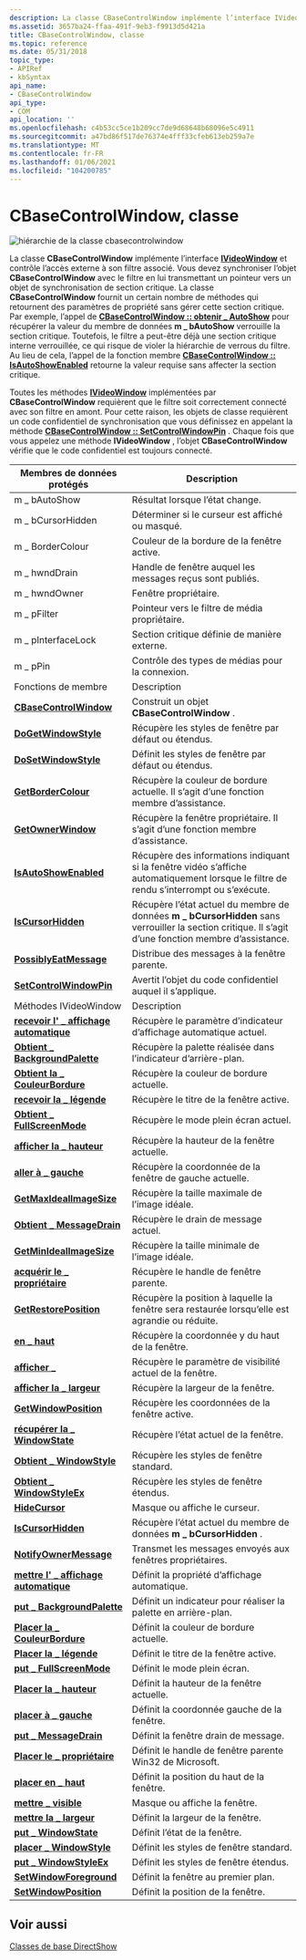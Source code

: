 ```yaml
---
description: La classe CBaseControlWindow implémente l’interface IVideoWindow et contrôle l’accès externe à son filtre associé.
ms.assetid: 3657ba24-ffaa-491f-9eb3-f9913d5d421a
title: CBaseControlWindow, classe
ms.topic: reference
ms.date: 05/31/2018
topic_type:
- APIRef
- kbSyntax
api_name:
- CBaseControlWindow
api_type:
- COM
api_location: ''
ms.openlocfilehash: c4b53cc5ce1b209cc7de9d68648b68096e5c4911
ms.sourcegitcommit: a47bd86f517de76374e4fff33cfeb613eb259a7e
ms.translationtype: MT
ms.contentlocale: fr-FR
ms.lasthandoff: 01/06/2021
ms.locfileid: "104200785"
---
```

# <a name="cbasecontrolwindow-class"></a>CBaseControlWindow, classe

![hiérarchie de la classe cbasecontrolwindow](images/wctrl01.png)

La classe **CBaseControlWindow** implémente l’interface [**IVideoWindow**](/windows/desktop/api/Control/nn-control-ivideowindow) et contrôle l’accès externe à son filtre associé. Vous devez synchroniser l’objet **CBaseControlWindow** avec le filtre en lui transmettant un pointeur vers un objet de synchronisation de section critique. La classe **CBaseControlWindow** fournit un certain nombre de méthodes qui retournent des paramètres de propriété sans gérer cette section critique. Par exemple, l’appel de [**CBaseControlWindow :: obtenir \_ AutoShow**](cbasecontrolwindow-get-autoshow.md) pour récupérer la valeur du membre de données **m \_ bAutoShow** verrouille la section critique. Toutefois, le filtre a peut-être déjà une section critique interne verrouillée, ce qui risque de violer la hiérarchie de verrous du filtre. Au lieu de cela, l’appel de la fonction membre [**CBaseControlWindow :: IsAutoShowEnabled**](cbasecontrolwindow-isautoshowenabled.md) retourne la valeur requise sans affecter la section critique.

Toutes les méthodes [**IVideoWindow**](/windows/desktop/api/Control/nn-control-ivideowindow) implémentées par **CBaseControlWindow** requièrent que le filtre soit correctement connecté avec son filtre en amont. Pour cette raison, les objets de classe requièrent un code confidentiel de synchronisation que vous définissez en appelant la méthode [**CBaseControlWindow :: SetControlWindowPin**](cbasecontrolwindow-setcontrolwindowpin.md) . Chaque fois que vous appelez une méthode **IVideoWindow** , l’objet **CBaseControlWindow** vérifie que le code confidentiel est toujours connecté.



| Membres de données protégés                                                     | Description                                                                                                                                 |
|----------------------------------------------------------------------------|---------------------------------------------------------------------------------------------------------------------------------------------|
| m \_ bAutoShow                                                               | Résultat lorsque l’état change.                                                                                                              |
| m \_ bCursorHidden                                                           | Déterminer si le curseur est affiché ou masqué.                                                                                 |
| m \_ BorderColour                                                            | Couleur de la bordure de la fenêtre active.                                                                                                         |
| m \_ hwndDrain                                                               | Handle de fenêtre auquel les messages reçus sont publiés.                                                                                        |
| m \_ hwndOwner                                                               | Fenêtre propriétaire.                                                                                                                              |
| m \_ pFilter                                                                 | Pointeur vers le filtre de média propriétaire.                                                                                                         |
| m \_ pInterfaceLock                                                          | Section critique définie de manière externe.                                                                                                        |
| m \_ pPin                                                                    | Contrôle des types de médias pour la connexion.                                                                                                  |
| Fonctions de membre                                                           | Description                                                                                                                                 |
| [**CBaseControlWindow**](cbasecontrolwindow-cbasecontrolwindow.md)        | Construit un objet **CBaseControlWindow** .                                                                                                 |
| [**DoGetWindowStyle**](cbasecontrolwindow-dogetwindowstyle.md)            | Récupère les styles de fenêtre par défaut ou étendus.                                                                                     |
| [**DoSetWindowStyle**](cbasecontrolwindow-dosetwindowstyle.md)            | Définit les styles de fenêtre par défaut ou étendus.                                                                                                 |
| [**GetBorderColour**](cbasecontrolwindow-getbordercolour.md)              | Récupère la couleur de bordure actuelle. Il s’agit d’une fonction membre d’assistance.                                                                       |
| [**GetOwnerWindow**](cbasecontrolwindow-getownerwindow.md)                | Récupère la fenêtre propriétaire. Il s’agit d’une fonction membre d’assistance.                                                                              |
| [**IsAutoShowEnabled**](cbasecontrolwindow-isautoshowenabled.md)          | Récupère des informations indiquant si la fenêtre vidéo s’affiche automatiquement lorsque le filtre de rendu s’interrompt ou s’exécute.                        |
| [**IsCursorHidden**](cbasecontrolwindow-iscursorhidden.md)                | Récupère l’état actuel du membre de données **m \_ bCursorHidden** sans verrouiller la section critique. Il s’agit d’une fonction membre d’assistance. |
| [**PossiblyEatMessage**](cbasecontrolwindow-possiblyeatmessage.md)        | Distribue des messages à la fenêtre parente.                                                                                                  |
| [**SetControlWindowPin**](cbasecontrolwindow-setcontrolwindowpin.md)      | Avertit l’objet du code confidentiel auquel il s’applique.                                                                                         |
| Méthodes IVideoWindow                                                       | Description                                                                                                                                 |
| [**recevoir l' \_ affichage automatique**](cbasecontrolwindow-get-autoshow.md)                   | Récupère le paramètre d’indicateur d’affichage automatique actuel.                                                                                                |
| [**Obtient \_ BackgroundPalette**](cbasecontrolwindow-get-backgroundpalette.md) | Récupère la palette réalisée dans l’indicateur d’arrière-plan.                                                                                      |
| [**Obtient la \_ CouleurBordure**](cbasecontrolwindow-get-bordercolor.md)             | Récupère la couleur de bordure actuelle.                                                                                                         |
| [**recevoir la \_ légende**](cbasecontrolwindow-get-caption.md)                     | Récupère le titre de la fenêtre active.                                                                                                       |
| [**Obtient \_ FullScreenMode**](cbasecontrolwindow-get-fullscreenmode.md)      | Récupère le mode plein écran actuel.                                                                                                     |
| [**afficher la \_ hauteur**](cbasecontrolwindow-get-height.md)                       | Récupère la hauteur de la fenêtre actuelle.                                                                                                        |
| [**aller à \_ gauche**](cbasecontrolwindow-get-left.md)                           | Récupère la coordonnée de la fenêtre de gauche actuelle.                                                                                               |
| [**GetMaxIdealImageSize**](cbasecontrolwindow-getmaxidealimagesize.md)    | Récupère la taille maximale de l’image idéale.                                                                                              |
| [**Obtient \_ MessageDrain**](cbasecontrolwindow-get-messagedrain.md)           | Récupère le drain de message actuel.                                                                                                        |
| [**GetMinIdealImageSize**](cbasecontrolwindow-getminidealimagesize.md)    | Récupère la taille minimale de l’image idéale.                                                                                              |
| [**acquérir le \_ propriétaire**](cbasecontrolwindow-get-owner.md)                         | Récupère le handle de fenêtre parente.                                                                                                         |
| [**GetRestorePosition**](cbasecontrolwindow-getrestoreposition.md)        | Récupère la position à laquelle la fenêtre sera restaurée lorsqu’elle est agrandie ou réduite.                                                    |
| [**en \_ haut**](cbasecontrolwindow-get-top.md)                             | Récupère la coordonnée y du haut de la fenêtre.                                                                                       |
| [**afficher \_**](cbasecontrolwindow-get-visible.md)                     | Récupère le paramètre de visibilité actuel de la fenêtre.                                                                                     |
| [**afficher la \_ largeur**](cbasecontrolwindow-get-width.md)                         | Récupère la largeur de la fenêtre.                                                                                                          |
| [**GetWindowPosition**](cbasecontrolwindow-getwindowposition.md)          | Récupère les coordonnées de la fenêtre active.                                                                                                   |
| [**récupérer la \_ WindowState**](cbasecontrolwindow-get-windowstate.md)             | Récupère l’état actuel de la fenêtre.                                                                                                  |
| [**Obtient \_ WindowStyle**](cbasecontrolwindow-get-windowstyle.md)             | Récupère les styles de fenêtre standard.                                                                                                       |
| [**Obtient \_ WindowStyleEx**](cbasecontrolwindow-get-windowstyleex.md)         | Récupère les styles de fenêtre étendus.                                                                                                       |
| [**HideCursor**](cbasecontrolwindow-hidecursor.md)                        | Masque ou affiche le curseur.                                                                                                               |
| [**IsCursorHidden**](cbasecontrolwindow-iscursorhidden.md)                | Récupère l’état actuel du membre de données **m \_ bCursorHidden** .                                                                        |
| [**NotifyOwnerMessage**](cbasecontrolwindow-notifyownermessage.md)        | Transmet les messages envoyés aux fenêtres propriétaires.                                                                                         |
| [**mettre l' \_ affichage automatique**](cbasecontrolwindow-put-autoshow.md)                   | Définit la propriété d’affichage automatique.                                                                                                                 |
| [**put \_ BackgroundPalette**](cbasecontrolwindow-put-backgroundpalette.md) | Définit un indicateur pour réaliser la palette en arrière-plan.                                                                                       |
| [**Placer la \_ CouleurBordure**](cbasecontrolwindow-put-bordercolor.md)             | Définit la couleur de bordure actuelle.                                                                                                              |
| [**Placer la \_ légende**](cbasecontrolwindow-put-caption.md)                     | Définit le titre de la fenêtre active.                                                                                                            |
| [**put \_ FullScreenMode**](cbasecontrolwindow-put-fullscreenmode.md)      | Définit le mode plein écran.                                                                                                                  |
| [**Placer la \_ hauteur**](cbasecontrolwindow-put-height.md)                       | Définit la hauteur de la fenêtre actuelle.                                                                                                             |
| [**placer à \_ gauche**](cbasecontrolwindow-put-left.md)                           | Définit la coordonnée gauche de la fenêtre.                                                                                                    |
| [**put \_ MessageDrain**](cbasecontrolwindow-put-messagedrain.md)           | Définit la fenêtre drain de message.                                                                                                              |
| [**Placer le \_ propriétaire**](cbasecontrolwindow-put-owner.md)                         | Définit le handle de fenêtre parente Win32 de Microsoft.                                                                                              |
| [**placer en \_ haut**](cbasecontrolwindow-put-top.md)                             | Définit la position du haut de la fenêtre.                                                                                                |
| [**mettre \_ visible**](cbasecontrolwindow-put-visible.md)                     | Masque ou affiche la fenêtre.                                                                                                                  |
| [**mettre la \_ largeur**](cbasecontrolwindow-put-width.md)                         | Définit la largeur de la fenêtre.                                                                                                               |
| [**put \_ WindowState**](cbasecontrolwindow-put-windowstate.md)             | Définit l’état de la fenêtre.                                                                                                               |
| [**placer \_ WindowStyle**](cbasecontrolwindow-put-windowstyle.md)             | Définit les styles de fenêtre standard.                                                                                                            |
| [**put \_ WindowStyleEx**](cbasecontrolwindow-put-windowstyleex.md)         | Définit les styles de fenêtre étendus.                                                                                                            |
| [**SetWindowForeground**](cbasecontrolwindow-setwindowforeground.md)      | Définit la fenêtre au premier plan.                                                                                                          |
| [**SetWindowPosition**](cbasecontrolwindow-setwindowposition.md)          | Définit la position de la fenêtre.                                                                                                                   |



 

## <a name="see-also"></a>Voir aussi

<dl> <dt>

[Classes de base DirectShow](directshow-base-classes.md)
</dt> </dl>

 

 



